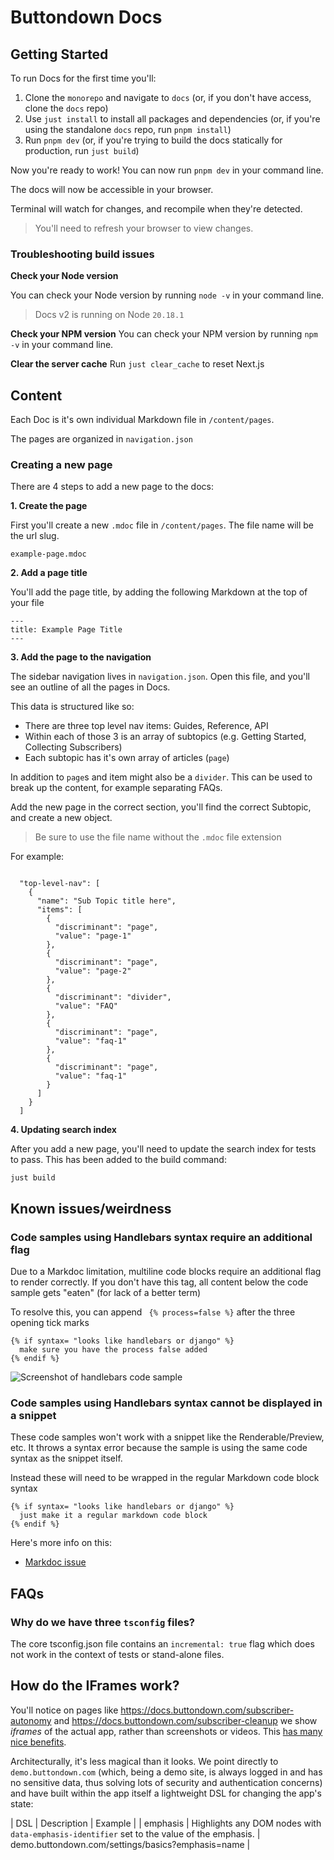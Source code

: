 <!-- Note that this file is public at https://github.com/buttondown/docs. -->

# Buttondown Docs

## Getting Started

To run Docs for the first time you'll:

1. Clone the `monorepo` and navigate to `docs` (or, if you don't have access, clone the `docs` repo)
2. Use `just install` to install all packages and dependencies (or, if you're using the standalone `docs` repo, run `pnpm install`)
3. Run `pnpm dev` (or, if you're trying to build the docs statically for production, run `just build`)

Now you're ready to work! You can now run `pnpm dev` in your command line.

The docs will now be accessible in your browser.

Terminal will watch for changes, and recompile when they're detected.

> You'll need to refresh your browser to view changes.

### Troubleshooting build issues

**Check your Node version**

You can check your Node version by running `node -v` in your command line.

> Docs v2 is running on Node `20.18.1`

**Check your NPM version**
You can check your NPM version by running `npm -v` in your command line.

**Clear the server cache**
Run `just clear_cache` to reset Next.js

## Content

Each Doc is it's own individual Markdown file in `/content/pages`.

The pages are organized in `navigation.json`

### Creating a new page

There are 4 steps to add a new page to the docs:

**1. Create the page**

First you'll create a new `.mdoc` file in `/content/pages`. The file name will be the url slug.

```
example-page.mdoc
```

**2. Add a page title**

You'll add the page title, by adding the following Markdown at the top of your file

```
---
title: Example Page Title
---
```

**3. Add the page to the navigation**

The sidebar navigation lives in `navigation.json`. Open this file, and you'll see an outline of all the pages in Docs.

This data is structured like so:

- There are three top level nav items: Guides, Reference, API
- Within each of those 3 is an array of subtopics (e.g. Getting Started, Collecting Subscribers)
- Each subtopic has it's own array of articles (`page`)

In addition to `page`s and item might also be a `divider`. This can be used to break up the content, for example separating FAQs.

Add the new page in the correct section, you'll find the correct Subtopic, and create a new object.

> Be sure to use the file name without the `.mdoc` file extension

For example:

```

  "top-level-nav": [
    {
      "name": "Sub Topic title here",
      "items": [
        {
          "discriminant": "page",
          "value": "page-1"
        },
        {
          "discriminant": "page",
          "value": "page-2"
        },
        {
          "discriminant": "divider",
          "value": "FAQ"
        },
        {
          "discriminant": "page",
          "value": "faq-1"
        },
        {
          "discriminant": "page",
          "value": "faq-1"
        }
      ]
    }
  ]
```

**4. Updating search index**

After you add a new page, you'll need to update the search index for tests to pass. This has been added to the build command:

```
just build
```

## Known issues/weirdness

### Code samples using Handlebars syntax require an additional flag

Due to a Markdoc limitation, multiline code blocks require an additional flag to render correctly. If you don't have this tag, all content below the code sample gets "eaten" (for lack of a better term)

To resolve this, you can append ` {% process=false %}` after the three opening tick marks

```
{% if syntax= "looks like handlebars or django" %}
  make sure you have the process false added
{% endif %}
```

![Screenshot of handlebars code sample](https://share.cleanshot.com/fNjxx5JD)

### Code samples using Handlebars syntax cannot be displayed in a snippet

These code samples won't work with a snippet like the Renderable/Preview, etc. It throws a syntax error because the sample is using the same code syntax as the snippet itself.

Instead these will need to be wrapped in the regular Markdown code block syntax

```
{% if syntax= "looks like handlebars or django" %}
  just make it a regular markdown code block
{% endif %}
```

Here's more info on this:

- [Markdoc issue](https://github.com/markdoc/markdoc/issues/72)

## FAQs

### Why do we have three `tsconfig` files?

The core tsconfig.json file contains an `incremental: true` flag which does not work in the context of tests or stand-alone files.

## How do the IFrames work?

You'll notice on pages like https://docs.buttondown.com/subscriber-autonomy and https://docs.buttondown.com/subscriber-cleanup we show _iframes_ of the actual app, rather than screenshots or videos. This [has many nice benefits](https://jmduke.com/posts/post/iframe-docs/).

Architecturally, it's less magical than it looks. We point directly to `demo.buttondown.com` (which, being a demo site, is always logged in and has no sensitive data, thus solving lots of security and authentication concerns) and have built within the app itself a lightweight DSL for changing the app's state:

| DSL | Description | Example |
| emphasis | Highlights any DOM nodes with `data-emphasis-identifier` set to the value of the emphasis. | demo.buttondown.com/settings/basics?emphasis=name |
